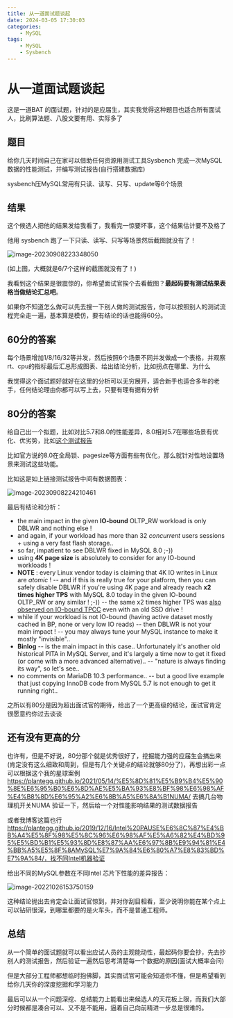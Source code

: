 ```yaml
---
title: 从一道面试题谈起
date: 2024-03-05 17:30:03
categories:
    - MySQL
tags:
    - MySQL
    - Sysbench
---
```


# 从一道面试题谈起

这是一道BAT 的面试题，针对的是应届生，其实我觉得这种题目也适合所有面试人，比刷算法题、八股文要有用、实际多了

## 题目

给你几天时间自己在家可以借助任何资源用测试工具Sysbench 完成一次MySQL数据的性能测试，并编写测试报告(自行搭建数据库)

sysbench压MySQL常用有只读、读写、只写、update等6个场景

## 结果

这个候选人把他的结果发给我看了，我看完一惊要坏事，这个结果估计要不及格了

他用 sysbench 跑了一下只读、读写、只写等场景然后截图就没有了！

![image-20230908223348050](https://cdn.jsdelivr.net/gh/plantegg/plantegg.github.io/images/951413iMgBlog/image-20230908223348050.png)

(如上图，大概就是6/7个这样的截图就没有了！)

我看到这个结果是很震惊的，你希望面试官挨个去看截图？**最起码要有测试结果表格当做结论汇总吧**。

如果你不知道怎么做可以先去搜一下别人做的测试报告，你可以按照别人的测试流程完全走一遍，基本算是模仿，要有结论的话也能得60分。

## 60分的答案

每个场景增加1/8/16/32等并发，然后按照6个场景不同并发做成一个表格，并观察rt、cpu的指标最后汇总形成图表、给出结论分析，比如拐点在哪里、为什么

我觉得这个面试题好就好在这里的分析可以无穷展开，适合新手也适合多年的老手，任何结论理由你都可以写上去，只要有理有据有分析



## 80分的答案

给自己出一个拟题，比如对比5.7和8.0的性能差异，8.0相对5.7在哪些场景有优化、优劣势，比如[这个测试报告](http://dimitrik.free.fr/blog/posts/mysql-performance-80-iobound-oltprw-vs-percona57.html)

比如官方说的8.0在全局锁、pagesize等方面有些有优化，那么就针对性地设置场景来测试这些功能。

比如这是如上链接测试报告中间有数据图表：

![image-20230908224210461](https://cdn.jsdelivr.net/gh/plantegg/plantegg.github.io/images/951413iMgBlog/image-20230908224210461.png)

最后有结论和分析：

- the main impact in the given **IO-bound** OLTP_RW workload is only DBLWR and nothing else !
- and again, if your workload has more than 32 *concurrent* users sessions + using a very fast flash storage..
- so far, impatient to see DBLWR fixed in MySQL 8.0 ;-))
- using **4K page size** is absolutely to consider for any IO-bound workloads !
- **NOTE** : every Linux vendor today is claiming that 4K IO writes in Linux are *atomic* ! -- and if this is really true for your platform, then you can safely disable DBLWR if you're using 4K page and already reach **x2 times higher TPS** with MySQL 8.0 today in the given IO-bound OLTP_RW or any similar ! ;-)) -- the same x2 times higher TPS was [also observed on IO-bound TPCC](http://dimitrik.free.fr/blog/posts/mysql-performance-80-ga-iobound-tpcc.html) even with an old SSD drive !
- while if your workload is not IO-bound (having active dataset mostly cached in BP, none or very low IO reads) -- then DBLWR is not your main impact ! -- you may always tune your MySQL instance to make it mostly "invisible"..
- **Binlog** -- is the main impact in this case.. Unfortunately it's another old historical PITA in MySQL Server, and it's largely a time now to get it fixed (or come with a more advanced alternative).. -- "nature is always finding its way", so let's see..
- no comments on MariaDB 10.3 performance.. -- but a good live example that just copying InnoDB code from MySQL 5.7 is not enough to get it running right..

之所以有80分是因为超出面试官的期待，给出了一个更高级的结论，面试官肯定很愿意约你过去谈谈

## 还有没有更高的分

也许有，但是不好说，80分那个就是优秀很好了，挖掘能力强的应届生会搞出来(肯定没有这么细致和周到，但是有几个关键点的结论就够80分了)，再想出彩一点可以根据这个我的星球案例 https://plantegg.github.io/2021/05/14/%E5%8D%81%E5%B9%B4%E5%90%8E%E6%95%B0%E6%8D%AE%E5%BA%93%E8%BF%98%E6%98%AF%E4%B8%8D%E6%95%A2%E6%8B%A5%E6%8A%B1NUMA/ 去搞几台物理机开关NUMA 验证一下，然后给一个对性能影响结果的测试数据报告

或者我博客这篇也行 https://plantegg.github.io/2019/12/16/Intel%20PAUSE%E6%8C%87%E4%BB%A4%E5%8F%98%E5%8C%96%E6%98%AF%E5%A6%82%E4%BD%95%E5%BD%B1%E5%93%8D%E8%87%AA%E6%97%8B%E9%94%81%E4%BB%A5%E5%8F%8AMySQL%E7%9A%84%E6%80%A7%E8%83%BD%E7%9A%84/，找不同Intel机器验证

给出不同的MySQL参数在不同Intel 芯片下性能的差异报告：

![image-20221026153750159](https://cdn.jsdelivr.net/gh/plantegg/plantegg.github.io/images/951413iMgBlog/image-20221026153750159.png)

这种结论抛出去肯定会让面试官惊到，并对你刮目相看，至少说明你能在某个点上可以钻研很深，到哪里都要的是火车头，而不是普通工程师。

## 总结

从一个简单的面试题就可以看出应试人员的主观能动性，最起码你要会抄，先去抄别人的测试报告，然后验证一遍然后思考清楚每一个数据的原因(面试大概率会问)

但是大部分工程师都想临时抱佛脚，其实面试官可能会知道你不懂，但是希望看到给你几天你的深度挖掘和学习能力

最后可以从一个问题深挖、总结能力上能看出来候选人的天花板上限，而我们大部分时候都是凑合可以、又不是不能用，逼着自己向前精进一步总是很难的。

